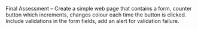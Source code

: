 Final Assessment – Create a simple web page that contains a form, counter button which increments, changes colour each time the button is clicked. Include validations in the form fields, add an alert for validation failure.

